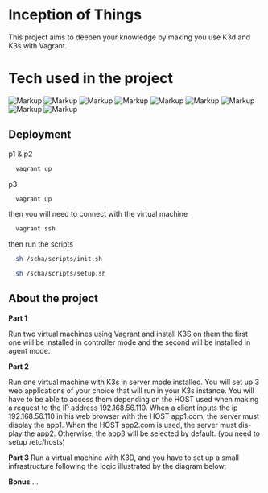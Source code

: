 
# Inception of Things

This project aims to deepen your knowledge by making you use K3d and K3s with
Vagrant.

# Tech used in the project

![Markup](https://img.shields.io/badge/Vagrant-1868F2?style=for-the-badge&logo=Vagrant&logoColor=white)
![Markup](https://img.shields.io/badge/Argo%20CD-1e0b3e?style=for-the-badge&logo=argo&logoColor=#d16044) 
![Markup](https://img.shields.io/badge/kubernetes-326ce5.svg?&style=for-the-badge&logo=kubernetes&logoColor=white)
![Markup](https://img.shields.io/badge/GitHub-100000?style=for-the-badge&logo=github&logoColor=white) 
![Markup](https://img.shields.io/badge/Rancher-0075A8?style=for-the-badge&logo=rancher&logoColor=white) 
![Markup](https://img.shields.io/badge/GitLab-330F63?style=for-the-badge&logo=gitlab&logoColor=white) 
![Markup](https://img.shields.io/badge/Nginx-009639?style=for-the-badge&logo=nginx&logoColor=white) 
![Markup](https://img.shields.io/badge/Docker-2CA5E0?style=for-the-badge&logo=docker&logoColor=white) 
![Markup](https://img.shields.io/badge/Cent%20OS-262577?style=for-the-badge&logo=CentOS&logoColor=white) 

## Deployment

p1 & p2

```bash
  vagrant up
```

p3

```bash
  vagrant up
```

then you will need to connect with the virtual machine

```bash
  vagrant ssh
```
then run the scripts
```bash
  sh /scha/scripts/init.sh
```
```bash
  sh /scha/scripts/setup.sh
```



## About the project

**Part 1**

Run two virtual machines using Vagrant and install K3S on them
the first one will be installed in controller mode and the second will be installed in agent mode.

**Part 2**

Run one virtual machine with K3s in server mode installed. You will set up 3 web applications of your choice that will run in your K3s instance.
You will have to be able to access them depending on the HOST used when making a request to the IP address 192.168.56.110.
When a client inputs the ip 192.168.56.110 in his web browser with the HOST app1.com,
the server must display the app1. When the HOST app2.com is used, the server must dis-
play the app2. Otherwise, the app3 will be selected by default. (you need to setup /etc/hosts)

**Part 3**
Run a virtual machine with K3D, and you have to set up a small infrastructure following the
logic illustrated by the diagram below:

**Bonus**
...
    


    




